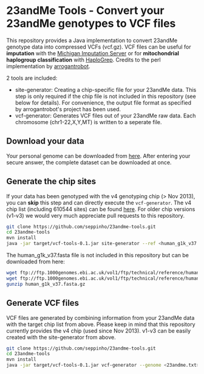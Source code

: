 # 23andMe Tools - Convert your 23andMe genotypes to VCF files

This repository provides a Java implementation to convert 23andMe genotype data into compressed VCFs (vcf.gz). VCF files can be useful for **imputation** with the [Michigan Imputation Server](https://imputationserver.sph.umich.edu) or for **mitochondrial haplogroup classification** with [HaploGrep](http://haplogrep.uibk.ac.at).
Credits to the perl implementation by [arrogantrobot](https://github.com/arrogantrobot/23andme2vcf).

2 tools are included:

* site-generator: Creating a chip-specific file for your 23andMe data. This step is only required if the chip file is not included in this repository (see below for details). For convenience, the output file format as specified by arrogantrobot's project has been used.
* vcf-generator: Generates VCF files out of your 23andMe raw data. Each chromosome (chr1-22,X,Y,MT) is written to a seperate file.

## Download your data
Your personal genome can be downloaded from [here](https://www.23andme.com/you/download). After entering your secure answer, the complete dataset can be downloaded at once.

## Generate the chip sites
If your data has been genotyped with the v4 genotyping chip (> Nov 2013), you can **skip** this step and can directly execute the ```vcf-generator```.  The v4 chip list (including 610544 sites) can be found [here](https://github.com/seppinho/23andme-tools/blob/master/files/23andme-v4-GRCh37-fwd.txt). For older chip versions (v1-v3) we would very much appreciate pull requests to this repository. 

```bash
git clone https://github.com/seppinho/23andme-tools.git
cd 23andme-tools
mvn install
java -jar target/vcf-tools-0.1.jar site-generator --ref <human_g1k_v37.fasta> --genome <23andme.txt> --out <23andme-v4-GRCh37-fwd.txt>

```
The human_g1k_v37.fasta file is not included in this repository but can be downloaded from here:

```bash
wget ftp://ftp.1000genomes.ebi.ac.uk/vol1/ftp/technical/reference/human_g1k_v37.fasta.gz
wget ftp://ftp.1000genomes.ebi.ac.uk/vol1/ftp/technical/reference/human_g1k_v37.fasta.fai
gunzip human_g1k_v37.fasta.gz
```

## Generate VCF files
VCF files are generated by combining information from your 23andMe data with the target chip list from above. Please keep in mind that this repository currently provides the v4 chip (used since Nov 2013). v1-v3 can be easily created with the site-generator from above. 

```bash
git clone https://github.com/seppinho/23andme-tools.git
cd 23andme-tools
mvn install
java -jar target/vcf-tools-0.1.jar vcf-generator --genome <23andme.txt> --chip <23andme-v4-GRCh37-fwd.txt> --out <destination-folder>

```
